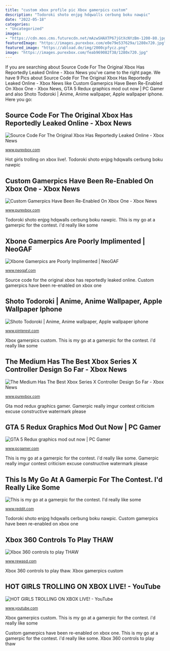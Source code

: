 ```yaml
---
title: "custom xbox profile pic Xbox gamerpics custom"
description: "Todoroki shoto enjpg hdqwalls cerbung boku nawpic"
date: "2022-05-18"
categories:
- "Uncategorized"
images:
- "https://cdn.mos.cms.futurecdn.net/mAzwSHAXTP67jGtXcNYzBm-1200-80.jpg"
featuredImage: "https://images.purexbox.com/e0e79e537629a/1280x720.jpg"
featured_image: "https://abload.de/img/2000cpfycz.png"
image: "https://images.purexbox.com/feab969082f38/1280x720.jpg"
---
```


If you are searching about Source Code For The Original Xbox Has Reportedly Leaked Online - Xbox News you've came to the right page. We have 9 Pics about Source Code For The Original Xbox Has Reportedly Leaked Online - Xbox News like Custom Gamerpics Have Been Re-Enabled On Xbox One - Xbox News, GTA 5 Redux graphics mod out now | PC Gamer and also Shoto Todoroki | Anime, Anime wallpaper, Apple wallpaper iphone. Here you go:

## Source Code For The Original Xbox Has Reportedly Leaked Online - Xbox News

![Source Code For The Original Xbox Has Reportedly Leaked Online - Xbox News](https://images.purexbox.com/86c71a6efcee2/1280x720.jpg "Shoto todoroki")

<small>www.purexbox.com</small>

Hot girls trolling on xbox live!. Todoroki shoto enjpg hdqwalls cerbung boku nawpic

## Custom Gamerpics Have Been Re-Enabled On Xbox One - Xbox News

![Custom Gamerpics Have Been Re-Enabled On Xbox One - Xbox News](https://images.purexbox.com/e0e79e537629a/1280x720.jpg "Hot girls trolling on xbox live!")

<small>www.purexbox.com</small>

Todoroki shoto enjpg hdqwalls cerbung boku nawpic. This is my go at a gamerpic for the contest. i&#039;d really like some

## Xbone Gamerpics Are Poorly Implimented | NeoGAF

![Xbone Gamerpics are Poorly Implimented | NeoGAF](https://abload.de/img/2000cpfycz.png "Xbox leaked code source outperforms reportedly microsoft gameguru games purexbox")

<small>www.neogaf.com</small>

Source code for the original xbox has reportedly leaked online. Custom gamerpics have been re-enabled on xbox one

## Shoto Todoroki | Anime, Anime Wallpaper, Apple Wallpaper Iphone

![Shoto Todoroki | Anime, Anime wallpaper, Apple wallpaper iphone](https://i.pinimg.com/736x/69/60/2e/69602ef0436dc6072c94132c2131cfca.jpg "Xbox gamerpics custom")

<small>www.pinterest.com</small>

Xbox gamerpics custom. This is my go at a gamerpic for the contest. i&#039;d really like some

## The Medium Has The Best Xbox Series X Controller Design So Far - Xbox News

![The Medium Has The Best Xbox Series X Controller Design So Far - Xbox News](https://images.purexbox.com/feab969082f38/1280x720.jpg "Gamerpic really imgur contest criticism excuse constructive watermark please")

<small>www.purexbox.com</small>

Gta mod redux graphics gamer. Gamerpic really imgur contest criticism excuse constructive watermark please

## GTA 5 Redux Graphics Mod Out Now | PC Gamer

![GTA 5 Redux graphics mod out now | PC Gamer](https://cdn.mos.cms.futurecdn.net/mAzwSHAXTP67jGtXcNYzBm-1200-80.jpg "Xbox gamerpics custom")

<small>www.pcgamer.com</small>

This is my go at a gamerpic for the contest. i&#039;d really like some. Gamerpic really imgur contest criticism excuse constructive watermark please

## This Is My Go At A Gamerpic For The Contest. I&#039;d Really Like Some

![This is my go at a gamerpic for the contest. I&#039;d really like some](http://i.imgur.com/PPYRaZq.jpg "Xbone gamerpics are poorly implimented")

<small>www.reddit.com</small>

Todoroki shoto enjpg hdqwalls cerbung boku nawpic. Custom gamerpics have been re-enabled on xbox one

## Xbox 360 Controls To Play THAW

![Xbox 360 controls to play THAW](https://download.rewasd.com/images/5df305397f3873bde5b13dcf87637680.png "Source code for the original xbox has reportedly leaked online")

<small>www.rewasd.com</small>

Xbox 360 controls to play thaw. Xbox gamerpics custom

## HOT GIRLS TROLLING ON XBOX LIVE! - YouTube

![HOT GIRLS TROLLING ON XBOX LIVE! - YouTube](https://i.ytimg.com/vi/Gw5zgB59Q14/maxresdefault.jpg "This is my go at a gamerpic for the contest. i&#039;d really like some")

<small>www.youtube.com</small>

Xbox gamerpics custom. This is my go at a gamerpic for the contest. i&#039;d really like some

Custom gamerpics have been re-enabled on xbox one. This is my go at a gamerpic for the contest. i&#039;d really like some. Xbox 360 controls to play thaw
